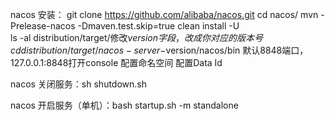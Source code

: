nacos 安装：
    git clone https://github.com/alibaba/nacos.git
    cd nacos/
    mvn -Prelease-nacos -Dmaven.test.skip=true clean install -U  
    ls -al distribution/target/修改$version字段，改成你对应的版本号
    cd distribution/target/nacos-server-$version/nacos/bin
    默认8848端口，127.0.0.1:8848打开console
    配置命名空间
    配置Data Id
    

nacos 关闭服务：sh shutdown.sh

nacos 开启服务（单机）：bash startup.sh -m standalone

